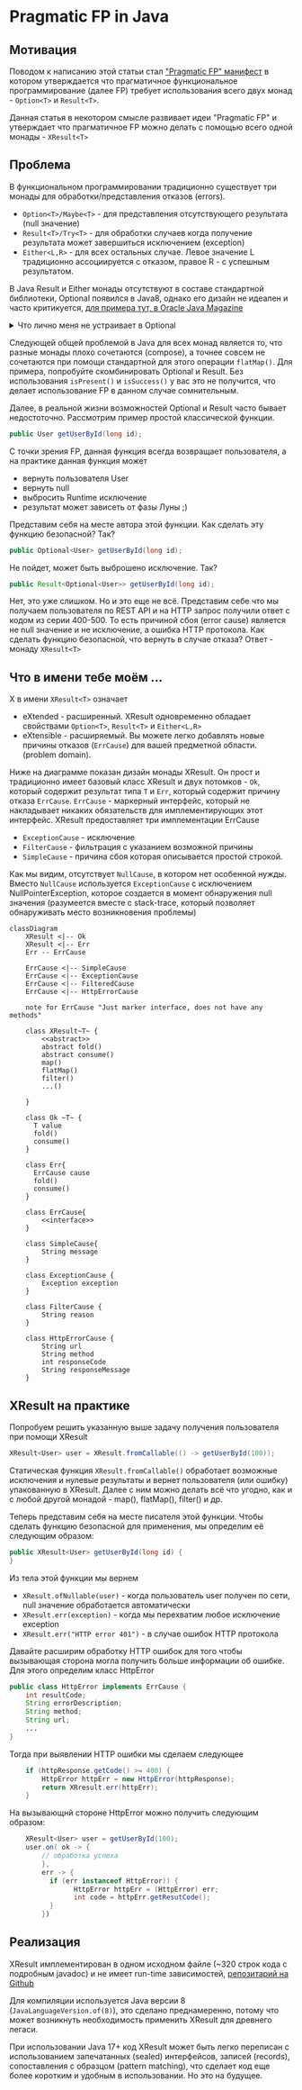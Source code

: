 # Pragmatic FP in Java

## Мотивация
Поводом к написанию этой статьи стал 
["Pragmatic FP" манифест](https://dzone.com/articles/introduction-to-pragmatic-functional-java)
в котором утверждается что прагматичное функциональное программирование (далее FP)
требует использования всего двух монад - `Option<T>` и `Result<T>`.

Данная статья в некотором смысле развивает идеи "Pragmatic FP" и утверждает что
прагматичное FP можно делать с помощью всего одной монады - `XResult<T>`

## Проблема

В функциональном программировании традиционно существует три монады для 
обработки/представления отказов (errors).
- `Option<T>/Maybe<T>` - для представления отсутствующего результата (null значение)
- `Result<T>/Try<T>` - для обработки случаев когда получение результата может завершиться исключением (exception)
- `Either<L,R>` - для всех остальных случае. Левое значение L традиционно ассоциируется с отказом,
правое R - c успешным результатом.

В Java Result и Either монады отсутствуют в составе стандартной библиотеки, Optional появился 
в Java8, однако его дизайн не идеален и часто критикуется, 
[для примера тут, в Oracle Java Magazine ](https://blogs.oracle.com/javamagazine/post/optional-class-null-pointer-drawbacks)

<details>
<summary>Что лично меня  не устраивает в Optional</summary>
Трудно установить место возниковения null при
использовании нескольких операций `map()` и непонятно какой фильтр сработал при использовании
нескольких операций `filter()`. Иными словами, Optional не сохраняет контекста при возникновении проблемы.
Ну да ладно, не будем слишком придираться.
</details>

Следующей общей проблемой в Java для всех монад является то, что разные монады плохо сочетаются (compose),
а точнее совсем не сочетаются при помощи стандартной для этого операции `flatMap()`. 
Для примера, попробуйте скомбинировать Optional и Result. Без использования `isPresent()`
и `isSuccess()` у вас это не получится, что делает использование FP в данном случае сомнительным. 

Далее, в реальной жизни возможностей Optional и Result часто бывает недостоточно. Рассмотрим
пример простой классической функции.

```java
public User getUserById(long id);
```

С точки зрения FP, данная функция всегда возвращает пользователя,
а на практике данная функция может
- вернуть пользователя User
- вернуть null
- выбросить Runtime исключение
- результат может зависеть от фазы Луны ;)

Представим себя на месте автора этой функции. Как сделать эту функцию безопасной? Так?

```java
public Optional<User> getUserById(long id);
```

Не пойдет, может быть выброшено исключение. Так?
```java
public Result<Optional<User>> getUserById(long id);
```

Нет, это уже слишком. Но и это еще не всё. Представим себе что мы получаем пользователя по REST API
и на HTTP запрос получили ответ с кодом из серии 400-500. То есть причиной сбоя (error cause) является 
не null значение и не исключение, а ошибка HTTP протокола. Как сделать функцию безопасной, что вернуть
в случае отказа? Ответ - монаду `XResult<T>`

## Что в имени тебе моём ...

X в имени `XResult<T>` означает
- eXtended - расширенный. XResult одновременно обладает свойствами `Option<T>`, `Result<T>`
и `Either<L,R>`
- eXtensible - расширяемый. Вы можете легко добавлять новые причины отказов (`ErrCause`) 
для вашей предметной области. (problem domain).

Ниже на диаграмме показан дизайн монады XResult. Он прост и традиционно имеет базовый класс XResult и 
двух потомков - `Ok`, который содержит результат типа `T` и `Err`, который содержит причину отказа 
`ErrCause`. `ErrCause` - маркерный интерфейс, который не накладывает никаких обязательств для
имплементирующих этот интерфейс. XResult предоставляет три имплементации ErrCause
- `ExceptionCause` - исключение 
- `FilterCause` - фильтрация с указанием возможной причины
- `SimpleCause` - причина сбоя которая описывается простой строкой.

Как мы видим, отсутствует `NullCause`, в котором нет особенной нужды. Вместо `NullCause` используется
`ExceptionCause` с исключением NullPointerException, которое создается в момент обнаружения null
значения (разумеется вместе с stack-trace, который позволяет обнаруживать место возникновения проблемы)

```mermaid
classDiagram
    XResult <|-- Ok
    XResult <|-- Err
    Err -- ErrCause
    
    ErrCause <|-- SimpleCause
    ErrCause <|-- ExceptionCause
    ErrCause <|-- FilteredCause
    ErrCause <|-- HttpErrorCause

    note for ErrCause "Just marker interface, does not have any methods"

    class XResult~T~ {
        <<abstract>>
        abstract fold()
        abstract consume()
        map()
        flatMap()
        filter()
        ...()

    }
    
    class Ok ~T~ {
      T value
      fold()
      consume()
    }
    
    class Err{
      ErrCause cause
      fold()
      consume()
    }

    class ErrCause{
        <<interface>>
    }

    class SimpleCause{
        String message
    }

    class ExceptionCause {
        Exception exception
    }

    class FilterCause {
        String reason
    }

    class HttpErrorCause {
        String url
        String method
        int responseCode
        String responseMessage
    }
```

## XResult на практике

Попробуем решить указанную выше задачу получения пользователя при помощи XResult

```java
XResult<User> user = XResult.fromCallable(() -> getUserById(100));
```

Статическая функция `XResult.fromCallable()` обработает возможные исключения и нулевые результаты 
и вернет пользователя (или ошибку) упакованную в XResult. Далее с ним можно делать всё что угодно, 
как и с любой другой монадой - map(), flatMap(), filter() и др.

Теперь представим  себя на месте писателя этой функции. Чтобы сделать функцию безопасной
для применения, мы определим её следующим образом:

```java
public XResult<User> getUserById(long id) {
}
```

Из тела этой функции мы вернем
- `XResult.ofNullable(user)` - когда пользователь user получен по сети, null значение обработается автоматически
- `XResult.err(exception)` - когда мы перехватим любое исключение exception
- `XResult.err("HTTP error 401")` - в случае ошибок HTTP протокола

Давайте расширим обработку HTTP ошибок для того чтобы вызывающая сторона могла получить
больше информации об ошибке. Для этого определим класс HttpError

```java
public class HttpError implements ErrCause {
    int resultCode;
    String errorDescription;
    String method;
    String url;
    ...
}
```

Тогда при выявлении HTTP ошибки мы сделаем следующее

```java
    if (httpResponse.getCode() >= 400) {
        HttpError httpErr = new HttpError(httpResponse);
        return XRresult.err(httpErr);
    }
```

На вызывающнй стороне HttpError можно получить следующим образом:

```java
    XResult<User> user = getUserById(100);
    user.on( ok -> {
        // обработка успеха
        },
        err -> {
          if (err instanceof HttpError)) {
                HttpError httpErr = (HttpError) err;
                int code = httpErr.getResutCode();
          }
        })
```

## Реализация

XResult имплементирован в одном исходном файле 
(~320 строк кода с подробным javadoc) и не имеет run-time зависимостей,
[репозитарий на Github](https://github.com/skopylov58/java-extended-result-monad)

Для компиляции используется Java версии 8 (`JavaLanguageVersion.of(8)`), 
это сделано преднамеренно, потому что может возникнуть необходимость 
применить XResult для древнего легаси.

При использовании Java 17+ код XResult может быть легко переписан с использованием
запечатанных (sealed) интерфейсов, записей (records), сопоставления с образцом 
(pattern matching), что сделает код еще более коротким и удобным в использовании.
Но это на будущее.












